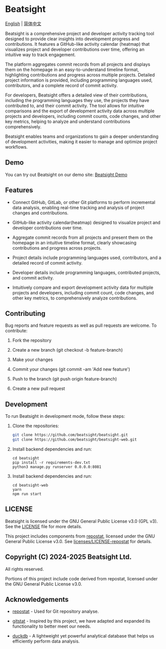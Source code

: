 # Beatsight

[English](README.md) | [简体中文](README.zh.md)

Beatsight is a comprehensive project and developer activity tracking tool designed to provide clear insights into development progress and contributions. It features a GitHub-like activity calendar (heatmap) that visualizes project and developer contributions over time, offering an intuitive way to track engagement.

The platform aggregates commit records from all projects and displays them on the homepage in an easy-to-understand timeline format, highlighting contributions and progress across multiple projects. Detailed project information is provided, including programming languages used, contributors, and a complete record of commit activity.

For developers, Beatsight offers a detailed view of their contributions, including the programming languages they use, the projects they have contributed to, and their commit activity. The tool allows for intuitive comparisons and the export of development activity data across multiple projects and developers, including commit counts, code changes, and other key metrics, helping to analyze and understand contributions comprehensively.

Beatsight enables teams and organizations to gain a deeper understanding of development activities, making it easier to manage and optimize project workflows.

## Demo

You can try out Beatsight on our demo site: [Beatsight Demo](https://demo.beatsight.com/accounts/demo/)


## Features

- Connect GitHub, GitLab, or other Git platforms to perform incremental data analysis, enabling real-time tracking and analysis of project changes and contributions.

- GitHub-like activity calendar(heatmap) designed to visualize project and developer contributions over time.

- Aggregate commit records from all projects and present them on the homepage in an intuitive timeline format, clearly showcasing contributions and progress across projects.

- Project details include programming languages used, contributors, and a detailed record of commit activity.

- Developer details include programming languages, contributed projects, and commit activity.

- Intuitively compare and export development activity data for multiple projects and developers, including commit count, code changes, and other key metrics, to comprehensively analyze contributions.

## Contributing

Bug reports and feature requests as well as pull requests are welcome. To contribute:

1. Fork the repository

2. Create a new branch (git checkout -b feature-branch)

3. Make your changes

4. Commit your changes (git commit -am 'Add new feature')

5. Push to the branch (git push origin feature-branch)

6. Create a new pull request


## Development

To run Beatsight in development mode, follow these steps:

1. Clone the repositories:

   ```bash
   git clone https://github.com/beatsight/beatsight.git
   git clone https://github.com/beatsight/beatsight-web.git
   ```

2. Install backend dependencies and run:

    ```
    cd beatsight
    pip install -r requirements-dev.txt
    python3 manage.py runserver 0.0.0.0:8081
    ```

3. Install backend dependencies and run:

    ```
    cd beatsight-web
    yarn
    npm run start
    ```


## LICENSE

Beatsight is licensed under the GNU General Public License v3.0 (GPL v3). See the [LICENSE](LICENSE) file for more details.

This project includes components from [repostat](https://github.com/vifactor/repostat), licensed under the GNU General Public License v3.0. See [licenses/LICENSE-repostat](licenses/LICENSE-repostat) for details.

## Copyright (C) 2024-2025 Beatsight Ltd.

All rights reserved.

Portions of this project include code derived from repostat, licensed under the GNU General Public License v3.0.


## Acknowledgements

- [repostat](https://github.com/vifactor/repostat) - Used for Git repository analyse.

- [gitstat](https://github.com/hoxu/gitstats) - Inspired by this project, we have adapted and expanded its functionality to better meet our needs.

- [duckdb](https://duckdb.org/) - A lightweight yet powerful analytical database that helps us efficiently perform data analysis.
